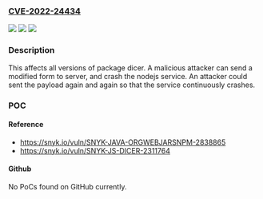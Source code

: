 ### [CVE-2022-24434](https://cve.mitre.org/cgi-bin/cvename.cgi?name=CVE-2022-24434)
![](https://img.shields.io/static/v1?label=Product&message=dicer&color=blue)
![](https://img.shields.io/static/v1?label=Version&message=%3E%3D%200%20&color=brighgreen)
![](https://img.shields.io/static/v1?label=Vulnerability&message=Denial%20of%20Service%20(DoS)&color=brighgreen)

### Description

This affects all versions of package dicer. A malicious attacker can send a modified form to server, and crash the nodejs service. An attacker could sent the payload again and again so that the service continuously crashes.

### POC

#### Reference
- https://snyk.io/vuln/SNYK-JAVA-ORGWEBJARSNPM-2838865
- https://snyk.io/vuln/SNYK-JS-DICER-2311764

#### Github
No PoCs found on GitHub currently.

